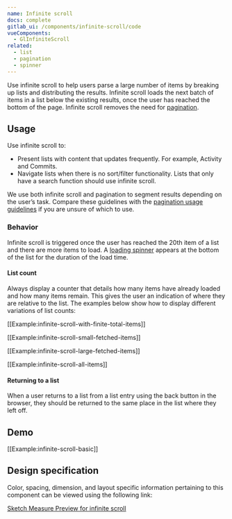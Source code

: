 ```yaml
---
name: Infinite scroll
docs: complete
gitlab_ui: /components/infinite-scroll/code
vueComponents:
  - GlInfiniteScroll
related:
  - list
  - pagination
  - spinner
---
```


Use infinite scroll to help users parse a large number of items by breaking up lists and distributing the results. Infinite scroll loads the next batch of items in a list below the existing results, once the user has reached the bottom of the page. Infinite scroll removes the need for [pagination](/components/pagination).

## Usage

Use infinite scroll to:

- Present lists with content that updates frequently. For example, Activity and Commits.
- Navigate lists when there is no sort/filter functionality. Lists that only have a search function should use infinite scroll.

We use both infinite scroll and pagination to segment results depending on the user’s task. Compare these guidelines with the [pagination usage guidelines](/components/pagination#usage) if you are unsure of which to use.

### Behavior

Infinite scroll is triggered once the user has reached the 20th item of a list and there are more items to load. A [loading spinner](/components/spinner) appears at the bottom of the list for the duration of the load time.

#### List count

Always display a counter that details how many items have already loaded and how many items remain. This gives the user an indication of where they are relative to the list. The examples below show how to display different variations of list counts:

[[Example:infinite-scroll-with-finite-total-items]]

[[Example:infinite-scroll-small-fetched-items]]

[[Example:infinite-scroll-large-fetched-items]]

[[Example:infinite-scroll-all-items]]

#### Returning to a list

When a user returns to a list from a list entry using the back button in the browser, they should be returned to the same place in the list where they left off.

## Demo

[[Example:infinite-scroll-basic]]

## Design specification

Color, spacing, dimension, and layout specific information pertaining to this component can be viewed using the following link:

[Sketch Measure Preview for infinite scroll](https://gitlab-org.gitlab.io/gitlab-design/hosted/andy/ce%23133-Infinite-Scroll-components-spec-previews/)
